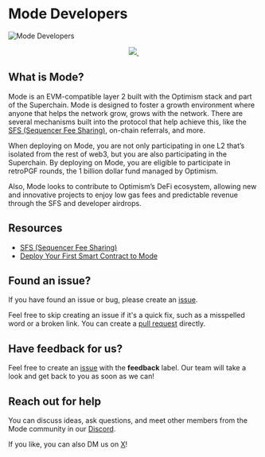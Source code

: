 # Mode Developers

![Mode Developers](https://cdn.hashnode.com/res/hashnode/image/upload/v1706553245099/GYD6fKeG6.jpg "Mode Developers")

<p align="center">
<a href="https://mode.network/">
    <img src="https://img.shields.io/badge/MADE%20BY%20Mode-000000.svg?style=for-the-badge&logo">
</a>
<a href="https://discord.gg/modenetworkofficial">
    <img alt="" src="https://img.shields.io/badge/Join%20the%20community-black.svg?style=for-the-badge&logo=discord&labelColor=000000&logoWidth=20">
  </a>
</p>

## What is Mode?
Mode is an EVM-compatible layer 2 built with the Optimism stack and part of the Superchain. Mode is designed to foster a growth environment where anyone that helps the network grow, grows with the network. There are several mechanisms built into the protocol that help achieve this, like the [SFS (Sequencer Fee Sharing)](Guides/SFS_FAQ.md), on-chain referrals, and more.

When deploying on Mode, you are not only participating in one L2 that’s isolated from the rest of web3, but you are also participating in the Superchain. By deploying on Mode, you are eligible to participate in retroPGF rounds, the 1 billion dollar fund managed by Optimism.

Also, Mode looks to contribute to Optimism’s DeFi ecosystem, allowing new and innovative projects to enjoy low gas fees and predictable revenue through the SFS and developer airdrops.

## Resources
* [SFS (Sequencer Fee Sharing)](Guides/SFS_FAQ.md)
* [Deploy Your First Smart Contract to Mode](Guides/Your_First_Smart_Contract.md)

## Found an issue?

If you have found an issue or bug, please create an [issue](https:/https://github.com/mode-network/mode-developers).

Feel free to skip creating an issue if it's a quick fix, such as a misspelled word or a broken link. You can create a [pull request](https://github.com/mode-network/mode-developers/pulls) directly.

## Have feedback for us?

Feel free to create an [issue](https://github.com/mode-network/mode-developers/issues) with the **feedback** label. Our team will take a look and get back to you as soon as we can!

## Reach out for help

You can discuss ideas, ask questions, and meet other members from the Mode community in our [Discord](https://discord.gg/modenetworkofficial).

If you like, you can also DM us on [X](https://x.com/modenetwork)!
